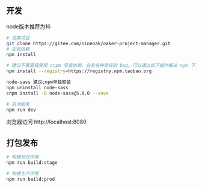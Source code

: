 ## 开发

node版本推荐为16

```bash
# 克隆项目
git clone https://gitee.com/nineoak/oaker-project-manager.git
# 安装依赖
npm install

# 建议不要直接使用 cnpm 安装依赖，会有各种诡异的 bug。可以通过如下操作解决 npm 下载速度慢的问题
npm install --registry=https://registry.npm.taobao.org

node-sass 建议cnpm单独安装
npm uninstall node-sass
cnpm install -D node-sass@5.0.0 --save

# 启动服务
npm run dev
```

浏览器访问 http://localhost:8080

## 打包发布

```bash
# 构建测试环境
npm run build:stage

# 构建生产环境
npm run build:prod
```


